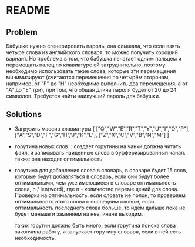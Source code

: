 # README

## Problem

Бабушке нужно сгенерировать пароль, она слышала, что если взять четыре слова из английского словаря, то можно получить хороший вариант. Но проблема в том, что бабушка печатает одним пальцем и перемещать палец по
клавиатуре ей затруднительно, поэтому необходимо использовать такие слова, которые эти перемещения минимизируют (считаются перемещения по четырём
сторонам, например, от "F" до "H" необходимо выполнить два перемещения, а от "A" до "E" три), при том, что общая длина пароля будет от 20 до 24 символов. Требуется найти наилучший пароль для бабушки.

## Solutions

- Загрузить массив клавиатуры
[
  ["Q","W","E","R","T","Y","U","I","O","P"],
  ["A","S","D","F","G","H","J","K","L"],
  ["Z","X","C","V","B","N","M"]
]


- горутина новых слов :: создает горутины на чанки должна читать файл, и записывать найденные слова в буфферизированный канал. также она находит оптимальность

- горутина для добавления слова в словарь, в словаре будет 15 слов, которые будут добавляться в словарь, если они будут более оптимальными, чем уже имеющиеся в словаре
    оптимальность слова, n / len(word), где n - количество перемещений для слова. Проверка на оптимальность: если словать не полон, то проверяем оптимальность этого слова 
    с последним словом, если оптимальность последнего слова больше, то идем дальше пока не будет меньше и заменяем на нее, иначе выходим.

    таких горутин должно быть много, если горутина поиска слова закончила работу, и запускает горутину словаря, если в ней есть необходимость.
